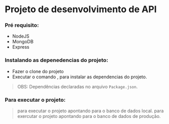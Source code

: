 # Projeto de desenvolvimento de API

### Pré requisito:

- NodeJS
- MongoDB
- Express

### Instalando as depenedencias do projeto:

- Fazer o clone do projeto
- Executar o comando , para instalar as dependencias do projeto.
> OBS: Dependências declaradas no arquivo `Package.json`.

### Para executar o projeto:

> para executar o projeto apontando para o banco de dados local.
> para exercutar o projeto apontando para o banco de dados de produção.